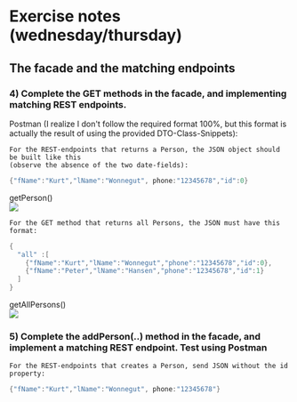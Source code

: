 # Exercise notes (wednesday/thursday)  

## The facade and the matching endpoints  

### 4) Complete the GET methods in the facade, and implementing matching REST endpoints. 
Postman 
(I realize I don't follow the required format 100%, but this format is actually the result of using the provided DTO-Class-Snippets):  

```
For the REST-endpoints that returns a Person, the JSON object should be built like this 
(observe the absence of the two date-fields):
```  
```java 
{"fName":"Kurt","lName":"Wonnegut", phone:"12345678","id":0}  
```


getPerson()  
![](https://i.imgur.com/sOrbLMM.png)  
```
For the GET method that returns all Persons, the JSON must have this format:  
```  

```java
{ 
  "all" :[
    {"fName":"Kurt","lName":"Wonnegut","phone":"12345678","id":0},
    {"fName":"Peter","lName":"Hansen","phone":"12345678","id":1}
  ] 
}  
```  
getAllPersons()  
![](https://i.imgur.com/bTvqLsD.png)

### 5) Complete the addPerson(..) method in the facade, and implement a matching REST endpoint. Test using Postman

```
For the REST-endpoints that creates a Person, send JSON without the id property:  
```  

```java
{"fName":"Kurt","lName":"Wonnegut", phone:"12345678"}
```
